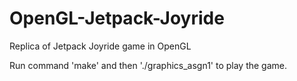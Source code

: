# OpenGL-Jetpack-Joyride
Replica of Jetpack Joyride game in OpenGL

Run command 'make' and then './graphics_asgn1' to play the game.
